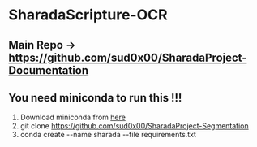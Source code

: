 # SharadaScripture-OCR

## Main Repo -> https://github.com/sud0x00/SharadaProject-Documentation


## You need miniconda to run this !!!

1. Download miniconda from [here](https://docs.conda.io/en/latest/miniconda.html) 
2. git clone https://github.com/sud0x00/SharadaProject-Segmentation
3. conda create --name sharada --file requirements.txt

